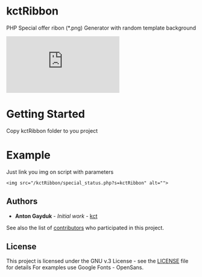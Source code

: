 # kctRibbon
PHP Special offer ribon (*.png) Generator with random template background

![alt text](https://24-ok.ru/images/special_status/special_status.php?status=6)

# Getting Started
Copy kctRibbon folder to you project

# Example
Just link you img on script with parameters

```
<img src="/kctRibbon/special_status.php?s=kctRibbon" alt="">
```

## Authors

* **Anton Gayduk** - *Initial work* - [kct](https://kctrud.ru)

See also the list of [contributors](https://github.com/your/project/contributors) who participated in this project.

## License

This project is licensed under the GNU v.3 License - see the [LICENSE](LICENSE) file for details
For examples use Google Fonts - OpenSans.
